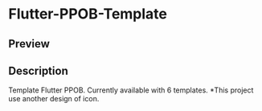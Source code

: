 # Flutter-PPOB-Template

## Preview 


## Description

Template Flutter PPOB. Currently available with 6 templates. 
*This project use another design of icon.

